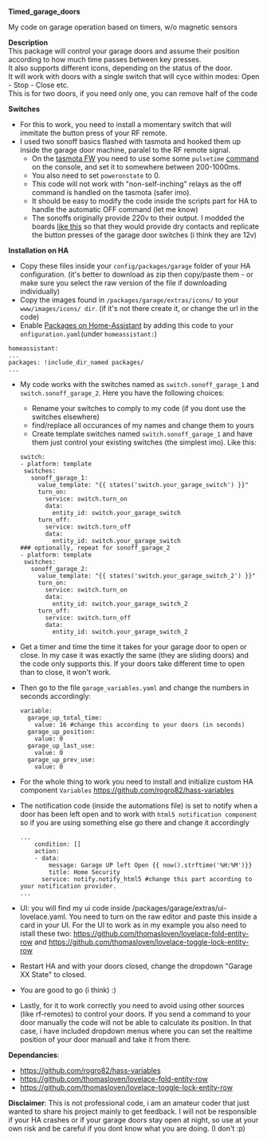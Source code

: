 **Timed_garage_doors**

My code on garage operation based on timers, w/o magnetic sensors  

**Description**  
This package will control your garage doors and assume their position according to how much time passes between key presses.    
It also supports different icons, depending on the status of the door.    
It will work with doors with a single switch that will cyce within modes: Open - Stop - Close etc.  
This is for two doors, if you need only one, you can remove half of the code

**Switches**
- For this to work, you need to install a momentary switch that will immitate the button press of your RF remote.
- I used two sonoff basics flashed with tasmota and hooked them up inside the garage door machine, paralel to the RF remote signal.
   - On the [tasmota FW](https://github.com/arendst/Sonoff-Tasmota/wiki) you need to use some some `pulsetime` [command](https://github.com/arendst/Sonoff-Tasmota/wiki/Commands) on the console, and set it to somewhere between 200-1000ms.
   - You also need to set  `poweronstate` to 0.
   - This code will not work with "non-self-inching" relays as the off command is handled on the tasmota (safer imo).
   - It should be easy to modify the code inside the scripts part for HA to handle the automatic OFF command (let me know)
   - The sonoffs originally provide 220v to their output. I modded the boards [like this](https://community.home-assistant.io/t/modded-sonoff-using-the-on-board-relay-as-switch-for-any-circuit/50343) so that they would provide dry contacts and replicate the button presses of the garage door switches (i think they are 12v)


**Installation on HA**  
- Copy these files inside your `config/packages/garage` folder of your HA configuration. (it's better to download as zip then copy/paste them - or make sure you select the raw version of the file if downloading individually)
- Copy the images found in `/packages/garage/extras/icons/` to your `www/images/icons/ dir`. (if it's not there create it, or change the url in the code)
- Enable [Packages on Home-Assistant](https://www.home-assistant.io/docs/configuration/packages/) by adding this code to your `onfiguration.yaml`(under `homeassistant:`)
```
homeassistant:
...
packages: !include_dir_named packages/   
...
```
- My code works with the switches named as `switch.sonoff_garage_1` and `switch.sonoff_garage_2`. Here you have the following choices:
   - Rename your switches to comply to my code (if you dont use the switches elsewhere)
   - find/replace all occurances of my names and change them to yours 
   - Create template switches named `switch.sonoff_garage_1` and have them just control your existing switches (the simplest imo). Like this:
   ```
   switch:
  - platform: template
    switches:
      sonoff_garage_1:
        value_template: "{{ states('switch.your_garage_switch') }}"
        turn_on:
          service: switch.turn_on
          data:
            entity_id: switch.your_garage_switch
        turn_off:
          service: switch.turn_off
          data:
            entity_id: switch.your_garage_switch
   ### optionally, repeat for sonoff_garage_2
  - platform: template
    switches:
      sonoff_garage_2:
        value_template: "{{ states('switch.your_garage_switch_2') }}"
        turn_on:
          service: switch.turn_on
          data:
            entity_id: switch.your_garage_switch_2
        turn_off:
          service: switch.turn_off
          data:
            entity_id: switch.your_garage_switch_2
   ```
- Get a timer and time the time it takes for your garage door to open or close. In my case it was exactly the same (they are sliding doors) and the code only supports this. If your doors take different time to open than to close, it won't work.
- Then go to the file `garage_variables.yaml` and change the numbers in seconds accordingly:
   ```
   variable:
     garage_up_total_time:
       value: 16 #change this according to your doors (in seconds)
     garage_up_position:
       value: 0
     garage_up_last_use:
       value: 0
     garage_up_prev_use:
       value: 0
   ```
- For the whole thing to work you need to install and initialize custom HA component `Variables` https://github.com/rogro82/hass-variables

- The notification code (inside the automations file) is set to notify when a door has been left open and to work with `html5 notification component` so if you are using something else go there and change it accordingly
   ```
   ...
       condition: []
       action:
       - data:
           message: Garage UP left Open {{ now().strftime('%H:%M')}}
           title: Home Security
         service: notify.notify_html5 #change this part according to your notification provider.
   ...
   ```
- UI: you will find my ui code inside /packages/garage/extras/ui-lovelace.yaml. You need to turn on the raw editor and paste this inside a card in your UI. For the UI to work as in my example you also need to istall these two: https://github.com/thomasloven/lovelace-fold-entity-row and https://github.com/thomasloven/lovelace-toggle-lock-entity-row
- Restart HA and with your doors closed, change the dropdown "Garage XX State" to closed.
- You are good to go (i think) :)


- Lastly, for it to work correctly you need to avoid using other sources (like rf-remotes) to control your doors. If you send a command to your door manually the code will not be able to calculate its position. In that case, i have included dropdown menus where you can set the realtime position of your door manuall and take it from there.

**Dependancies**:
- https://github.com/rogro82/hass-variables
- https://github.com/thomasloven/lovelace-fold-entity-row
- https://github.com/thomasloven/lovelace-toggle-lock-entity-row

**Disclaimer**: This is not professional code, i am an amateur coder that just wanted to share his project mainly to get feedback. I will not be responsible if your HA crashes or if your garage doors stay open at night, so use at your own risk and be careful if you dont know what you are doing. (I don't :p)
